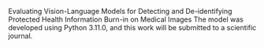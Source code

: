 Evaluating Vision-Language Models for Detecting and De-identifying Protected Health Information Burn-in on Medical Images
The model was developed using Python 3.11.0, and this work will be submitted to a scientific journal.
